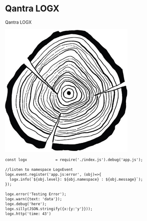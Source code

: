 # Qantra LOGX

Qantra LOGX

![alt text](/logx.jpg "logx")



```
const logx             = require('./index.js').debug('app.js');

//listen to namespace LogxEvent
logx.event.register('app.js:error', (obj)=>{
  logx.info(`${obj.level}: ${obj.namespace} : ${obj.message}`);
});

logx.error('Testing Error');
logx.warn({text: 'data'});
logx.debug('here');
logx.silly(JSON.stringify({x:{y:'y'}}));
logx.http('time: 43')



```

